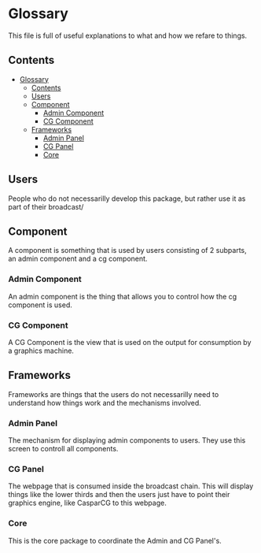# Glossary

This file is full of useful explanations to what and how we refare to things.

## Contents

- [Glossary](#glossary)
  - [Contents](#contents)
  - [Users](#users)
  - [Component](#component)
    - [Admin Component](#admin-component)
    - [CG Component](#cg-component)
  - [Frameworks](#frameworks)
    - [Admin Panel](#admin-panel)
    - [CG Panel](#cg-panel)
    - [Core](#core)

## Users

People who do not necessarilly develop this package, but rather use it as part
of their broadcast/

## Component

A component is something that is used by users consisting of 2 subparts, an
admin component and a cg component.

### Admin Component

An admin component is the thing that allows you to control how the cg component
is used.

### CG Component

A CG Component is the view that is used on the output for consumption by a
graphics machine.

## Frameworks

Frameworks are things that the users do not necessarilly need to understand how
things work and the mechanisms involved.

### Admin Panel

The mechanism for displaying admin components to users. They use this screen to
controll all components.

### CG Panel

The webpage that is consumed inside the broadcast chain. This will display
things like the lower thirds and then the users just have to point their
graphics engine, like CasparCG to this webpage.

### Core

This is the core package to coordinate the Admin and CG Panel's.